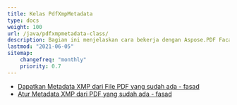 ```yaml
---
title: Kelas PdfXmpMetadata
type: docs
weight: 100
url: /java/pdfxmpmetadata-class/
description: Bagian ini menjelaskan cara bekerja dengan Aspose.PDF Facades menggunakan Kelas PdfXmpMetadata.
lastmod: "2021-06-05"
sitemap:
    changefreq: "monthly"
    priority: 0.7
---
```


- [Dapatkan Metadata XMP dari File PDF yang sudah ada - fasad](/pdf/java/get-xmp-metadata/)
- [Atur Metadata XMP dari PDF yang sudah ada - fasad](/pdf/java/set-xmp-metadata/)
